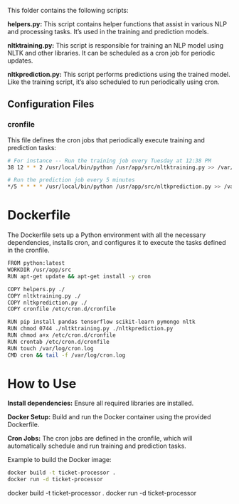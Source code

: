 This folder contains the following scripts:

**helpers.py:** This script contains helper functions that assist in various NLP and processing tasks. It’s used in the training and prediction models.

**nltktraining.py:** This script is responsible for training an NLP model using NLTK and other libraries. It can be scheduled as a cron job for periodic updates.

**nltkprediction.py:** This script performs predictions using the trained model. Like the training script, it’s also scheduled to run periodically using cron.

## Configuration Files

### cronfile
This file defines the cron jobs that periodically execute training and prediction tasks:

```bash
# For instance -- Run the training job every Tuesday at 12:38 PM
38 12 * * 2 /usr/local/bin/python /usr/app/src/nltktraining.py >> /var/log/cron.log 2>&1

# Run the prediction job every 5 minutes
*/5 * * * * /usr/local/bin/python /usr/app/src/nltkprediction.py >> /var/log/cron.log 2>&1
```


# Dockerfile
The Dockerfile sets up a Python environment with all the necessary dependencies, installs cron, and configures it to execute the tasks defined in the cronfile.
```bash
FROM python:latest
WORKDIR /usr/app/src
RUN apt-get update && apt-get install -y cron

COPY helpers.py ./
COPY nltktraining.py ./
COPY nltkprediction.py ./
COPY cronfile /etc/cron.d/cronfile

RUN pip install pandas tensorflow scikit-learn pymongo nltk
RUN chmod 0744 ./nltktraining.py ./nltkprediction.py
RUN chmod a+x /etc/cron.d/cronfile
RUN crontab /etc/cron.d/cronfile
RUN touch /var/log/cron.log
CMD cron && tail -f /var/log/cron.log
```
# How to Use
**Install dependencies:** Ensure all required libraries are installed.

**Docker Setup:** Build and run the Docker container using the provided Dockerfile.

**Cron Jobs:** The cron jobs are defined in the cronfile, which will automatically schedule and run training and prediction tasks.

Example to build the Docker image: 
```bash
docker build -t ticket-processor .
docker run -d ticket-processor
```
docker build -t ticket-processor .
docker run -d ticket-processor
